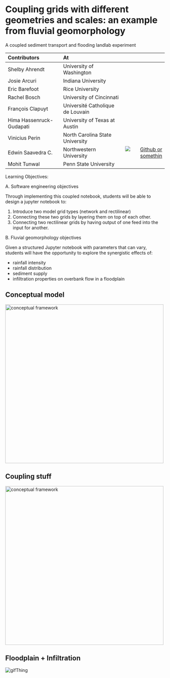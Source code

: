 # Coupling grids with different geometries and scales: an example from fluvial geomorphology
A coupled sediment transport and flooding landlab experiment

|Contributors|At| |
|:--|:--|--:|
|Shelby Ahrendt|University of Washington| |
|Josie Arcuri|Indiana University| |
|Eric Barefoot|Rice University| |
|Rachel Bosch|University of Cincinnati| |
|François Clapuyt|Université Catholique de Louvain| |
|Hima Hassenruck-Gudapati| University of Texas at Austin| |
|Vinicius Perin|North Carolina State University| |
|Edwin Saavedra C.| Northwestern University | [![Github or somethin](https://img.shields.io/badge/LINK-Somewhere-4F2582.svg)](https:///)|
|Mohit Tunwal|Penn State University| |

Learning Objectives:

A. Software engineering objectives

Through implementing this coupled notebook, students will be able to design a jupyter notebook to:

1. Introduce two model grid types (network and rectilinear)
2. Connecting these two grids by layering them on top of each other.
3. Connecting two rectilinear grids by having output of one feed into the input for another.

B. Fluvial geomorphology objectives

Given a structured Jupyter notebook with parameters that can vary, students will have the opportunity to explore the synergistic effects of:

- rainfall intensity
- rainfall distribution
- sediment supply
- infiltration properties on overbank flow in a floodplain



## **Conceptual model**
<img src="https://i.imgur.com/jS8EqiI.jpg" alt="conceptual framework" width="500"/> 

## **Coupling stuff**
<img src="https://i.imgur.com/ty6NZyi.jpg" alt="conceptual framework" width="500"/>

## **Floodplain + Infiltration**
![gifThing](2D_Flow/animation.gif?raw=true)
